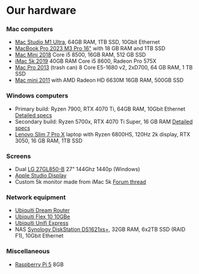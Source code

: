 # Our hardware
### Mac computers

- [Mac Studio M1 Ultra](https://support.apple.com/kb/SP865?locale=en_US), 64GB RAM, 1TB SSD, 10Gbit Ethernet
- [MacBook Pro 2023 M3 Pro 16"](https://support.apple.com/kb/SP899?locale=en_US) with 18 GB RAM and 1TB SSD
- [Mac Mini 2018](https://support.apple.com/kb/SP782?locale=en_US) Core i5 8500, 16GB RAM, 512 GB SSD
- [iMac 5k 2019](https://support.apple.com/kb/SP790?locale=en_US) 40GB RAM Core i5 8600, Radeon Pro 575X
- [Mac Pro 2013](https://support.apple.com/kb/sp697?locale=en_US) (trash can) 8 Core E5-1680 v2, 2xD700, 64 GB RAM, 1 TB SSD
- [Mac mini 2011](https://support.apple.com/kb/sp632?locale=en_US) with AMD Radeon HD 6630M 16GB RAM, 500GB SSD

### Windows computers

- Primary build: Ryzen 7900, RTX 4070 Ti, 64GB RAM, 10Gbit Ethernet [Detailed specs](https://be.pcpartpicker.com/list/vFMXrv)
- Secondary build: Ryzen 5700x, RTX 4070 Ti Super, 16 GB RAM [Detailed specs](https://be.pcpartpicker.com/list/H39ngB)
- [Lenovo Slim 7 Pro X](https://www.lenovo.com/us/en/p/laptops/lenovo/lenovo_slim_series/lenovo-slim-7-pro-x-14-inch-amd/len101l0011) laptop with Ryzen 6800HS, 120Hz 2k display, RTX 3050, 16 GB RAM, 1TB SSD

### Screens

- Dual [LG 27GL850-B](https://www.lg.com/us/monitors/lg-27gl850-b-gaming-monitor) 27" 144Ghz 1440p (Windows)
- [Apple Studio Display](https://www.apple.com/studio-display/)
- Custom 5k monitor made from iMac 5k [Forum thread](https://forums.macrumors.com/threads/diy-5k-monitor-success.2253100/)

### Network equipment

- [Ubiquiti Dream Router](https://ui.com/us/en/cloud-gateways/dream-router)
- [Ubiquiti Flex 10 10GBe](https://techspecs.ui.com/unifi/switching/unifi-flex-xg)
- [Ubiquiti Unifi Express](https://ui.com/cloud-gateways/wifi-integrated/express)
- NAS [Synology DiskStation DS1621xs+](https://global.synologydownload.com/download/Document/Hardware/DataSheet/DiskStation/21-year/DS1621xs+/enu/Synology_DS1621xs_Plus_Data_Sheet_enu.pdf), 32GB RAM, 6x2TB SSD (RAID F1), 10Gbit Ethernet

### Miscellaneous

- [Raspberry Pi 5](https://www.raspberrypi.com/products/raspberry-pi-5/) 8GB

